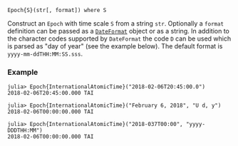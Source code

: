 ```
Epoch{S}(str[, format]) where S
```

Construct an `Epoch` with time scale `S` from a string `str`. Optionally a `format` definition can be passed as a [`DateFormat`](https://docs.julialang.org/en/stable/stdlib/Dates/#Dates.DateFormat) object or as a string. In addition to the character codes supported by `DateFormat` the code `D` can be used which is parsed as "day of year" (see the example below).  The default format is `yyyy-mm-ddTHH:MM:SS.sss`.

### Example

```jldoctest; setup = :(using AstroTime)
julia> Epoch{InternationalAtomicTime}("2018-02-06T20:45:00.0")
2018-02-06T20:45:00.000 TAI

julia> Epoch{InternationalAtomicTime}("February 6, 2018", "U d, y")
2018-02-06T00:00:00.000 TAI

julia> Epoch{InternationalAtomicTime}("2018-037T00:00", "yyyy-DDDTHH:MM")
2018-02-06T00:00:00.000 TAI
```
